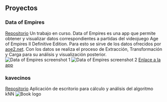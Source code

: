 
## Proyectos

### Data of Empires
[Repositorio](https://github.com/hectornauta/dataofempires)
Un trabajo en curso. Data of Empires es una app que permite obtener y visualizar datos correspondientes a partidas del videojuego Age of Empires II Definitive Edition.
Para esto se sirve de los datos ofrecidos por [aoe2.net](https://aoe2.net/#api). Con los datos se realiza el proceso de Extracción, Transformación y Carga para su análisis y visualización posterior.
![Data of Empires screenshot 1](/portfolio/assets/dataofempires1.png)
![Data of Empires screenshot 2](/portfolio/assets/dataofempires2.png)
[Enlace a la app](https://dataofempires.herokuapp.com/apps/player)

### kavecinos
[Repositorio](https://github.com/hectornauta/kavecinos)
Aplicación de escritorio para cálculo y análisis del algoritmo kNN
![Book logo](/portfolio/assets/kavecinos1.png)
